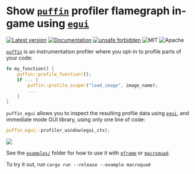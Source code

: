 # Show [`puffin`](https://github.com/EmbarkStudios/puffin/) profiler flamegraph in-game using [`egui`](https://github.com/emilk/egui)

[![Latest version](https://img.shields.io/crates/v/puffin_egui.svg)](https://crates.io/crates/puffin_egui)
[![Documentation](https://docs.rs/puffin_egui/badge.svg)](https://docs.rs/puffin_egui)
[![unsafe forbidden](https://img.shields.io/badge/unsafe-forbidden-success.svg)](https://github.com/rust-secure-code/safety-dance/)
![MIT](https://img.shields.io/badge/license-MIT-blue.svg)
![Apache](https://img.shields.io/badge/license-Apache-blue.svg)

[`puffin`](https://github.com/EmbarkStudios/puffin/) is an instrumentation profiler where you opt-in to profile parts of your code:

``` rust
fn my_function() {
    puffin::profile_function!();
    if ... {
        puffin::profile_scope!("load_image", image_name);
        ...
    }
}
```

`puffin_egui` allows you to inspect the resulting profile data using [`egui`](https://github.com/emilk/egui), and immediate mode GUI library, using only one line of code:

``` rust
puffin_egui::profiler_window(egui_ctx);
```

<img src="../puffin_egui.gif">

See the [`examples/`](examples/) folder for how to use it with [`eframe`](docs.rs/eframe) or [`macroquad`](https://github.com/not-fl3/macroquad).

To try it out, run `cargo run --release --example macroquad`
